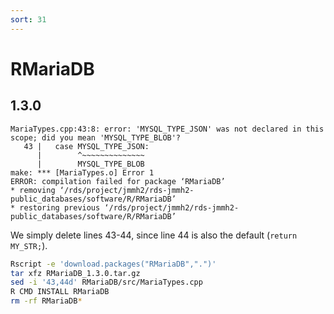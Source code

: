 ```yaml
---
sort: 31
---
```


# RMariaDB

## 1.3.0

```
MariaTypes.cpp:43:8: error: 'MYSQL_TYPE_JSON' was not declared in this scope; did you mean 'MYSQL_TYPE_BLOB'?
   43 |   case MYSQL_TYPE_JSON:
      |        ^~~~~~~~~~~~~~~
      |        MYSQL_TYPE_BLOB
make: *** [MariaTypes.o] Error 1
ERROR: compilation failed for package ‘RMariaDB’
* removing ‘/rds/project/jmmh2/rds-jmmh2-public_databases/software/R/RMariaDB’
* restoring previous ‘/rds/project/jmmh2/rds-jmmh2-public_databases/software/R/RMariaDB’
```

We simply delete lines 43-44, since line 44 is also the default (`return MY_STR;`).

```bash
Rscript -e 'download.packages("RMariaDB",".")'
tar xfz RMariaDB_1.3.0.tar.gz
sed -i '43,44d' RMariaDB/src/MariaTypes.cpp
R CMD INSTALL RMariaDB
rm -rf RMariaDB*
```
